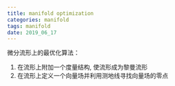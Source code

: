 ```yaml
---
title: manifold optimization
categories: manifold
tags: manifold
date: 2019_06_17
---
```


微分流形上的最优化算法：

1. 在流形上附加一个度量结构, 使流形成为黎曼流形
2. 在流形上定义一个向量场并利用测地线寻找向量场的零点